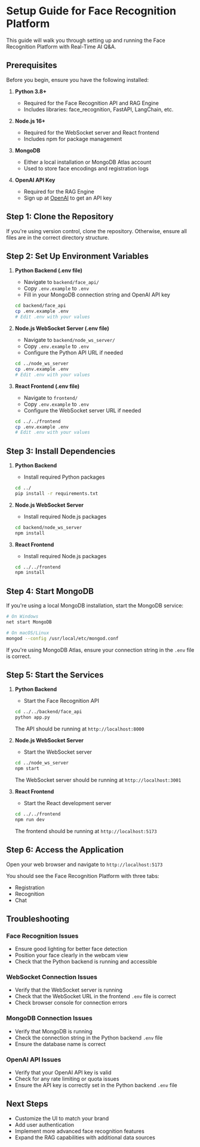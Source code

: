 # Setup Guide for Face Recognition Platform

This guide will walk you through setting up and running the Face Recognition Platform with Real-Time AI Q&A.

## Prerequisites

Before you begin, ensure you have the following installed:

1. **Python 3.8+**
   - Required for the Face Recognition API and RAG Engine
   - Includes libraries: face_recognition, FastAPI, LangChain, etc.

2. **Node.js 16+**
   - Required for the WebSocket server and React frontend
   - Includes npm for package management

3. **MongoDB**
   - Either a local installation or MongoDB Atlas account
   - Used to store face encodings and registration logs

4. **OpenAI API Key**
   - Required for the RAG Engine
   - Sign up at [OpenAI](https://platform.openai.com/) to get an API key

## Step 1: Clone the Repository

If you're using version control, clone the repository. Otherwise, ensure all files are in the correct directory structure.

## Step 2: Set Up Environment Variables

1. **Python Backend (.env file)**
   - Navigate to `backend/face_api/`
   - Copy `.env.example` to `.env`
   - Fill in your MongoDB connection string and OpenAI API key

   ```bash
   cd backend/face_api
   cp .env.example .env
   # Edit .env with your values
   ```

2. **Node.js WebSocket Server (.env file)**
   - Navigate to `backend/node_ws_server/`
   - Copy `.env.example` to `.env`
   - Configure the Python API URL if needed

   ```bash
   cd ../node_ws_server
   cp .env.example .env
   # Edit .env with your values
   ```

3. **React Frontend (.env file)**
   - Navigate to `frontend/`
   - Copy `.env.example` to `.env`
   - Configure the WebSocket server URL if needed

   ```bash
   cd ../../frontend
   cp .env.example .env
   # Edit .env with your values
   ```

## Step 3: Install Dependencies

1. **Python Backend**
   - Install required Python packages

   ```bash
   cd ../
   pip install -r requirements.txt
   ```

2. **Node.js WebSocket Server**
   - Install required Node.js packages

   ```bash
   cd backend/node_ws_server
   npm install
   ```

3. **React Frontend**
   - Install required Node.js packages

   ```bash
   cd ../../frontend
   npm install
   ```

## Step 4: Start MongoDB

If you're using a local MongoDB installation, start the MongoDB service:

```bash
# On Windows
net start MongoDB

# On macOS/Linux
mongod --config /usr/local/etc/mongod.conf
```

If you're using MongoDB Atlas, ensure your connection string in the `.env` file is correct.

## Step 5: Start the Services

1. **Python Backend**
   - Start the Face Recognition API

   ```bash
   cd ../../backend/face_api
   python app.py
   ```

   The API should be running at `http://localhost:8000`

2. **Node.js WebSocket Server**
   - Start the WebSocket server

   ```bash
   cd ../node_ws_server
   npm start
   ```

   The WebSocket server should be running at `http://localhost:3001`

3. **React Frontend**
   - Start the React development server

   ```bash
   cd ../../frontend
   npm run dev
   ```

   The frontend should be running at `http://localhost:5173`

## Step 6: Access the Application

Open your web browser and navigate to `http://localhost:5173`

You should see the Face Recognition Platform with three tabs:
- Registration
- Recognition
- Chat

## Troubleshooting

### Face Recognition Issues

- Ensure good lighting for better face detection
- Position your face clearly in the webcam view
- Check that the Python backend is running and accessible

### WebSocket Connection Issues

- Verify that the WebSocket server is running
- Check that the WebSocket URL in the frontend `.env` file is correct
- Check browser console for connection errors

### MongoDB Connection Issues

- Verify that MongoDB is running
- Check the connection string in the Python backend `.env` file
- Ensure the database name is correct

### OpenAI API Issues

- Verify that your OpenAI API key is valid
- Check for any rate limiting or quota issues
- Ensure the API key is correctly set in the Python backend `.env` file

## Next Steps

- Customize the UI to match your brand
- Add user authentication
- Implement more advanced face recognition features
- Expand the RAG capabilities with additional data sources
